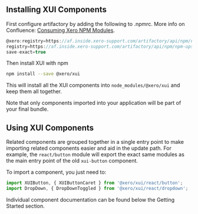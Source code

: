 ## Installing XUI Components

First configure artifactory by adding the following to .npmrc. More info on Confluence: [Consuming Xero NPM Modules](https://confluence.inside.xero.com/display/FED/Using+Artifactory).

```js
@xero:registry=https://af.inside.xero-support.com/artifactory/api/npm/npm-dev
registry=https://af.inside.xero-support.com/artifactory/api/npm/npm-upstream
save-exact=true
```

Then install XUI with npm

```bash
npm install --save @xero/xui
```

This will install all the XUI components into `node_modules/@xero/xui` and keep them all together.

Note that only components imported into your application will be part of your final bundle.

## Using XUI Components

Related components are grouped together in a single entry point to make importing related components easier and aid in the update path.  For example, the `react/button` module will export the exact same modules as the main entry point of the old `xui-button` component.

To import a component, you just need to:
```js
import XUIButton, { XUIButtonCaret } from '@xero/xui/react/button';
import DropDown, { DropDownToggled } from '@xero/xui/react/dropdown';
```

Individual component documentation can be found below the Getting Started section.
